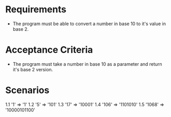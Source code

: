 # Requirements

- The program must be able to convert a number in base 10 to it's value in base 2.

# Acceptance Criteria

- The program must take a number in base 10 as a parameter and return it's base 2 version.

# Scenarios

1.1 '1' => '1'
1.2 '5' => '101'
1.3 '17' => '10001'
1.4 '106' => '1101010'
1.5 '1068' => '10000101100'